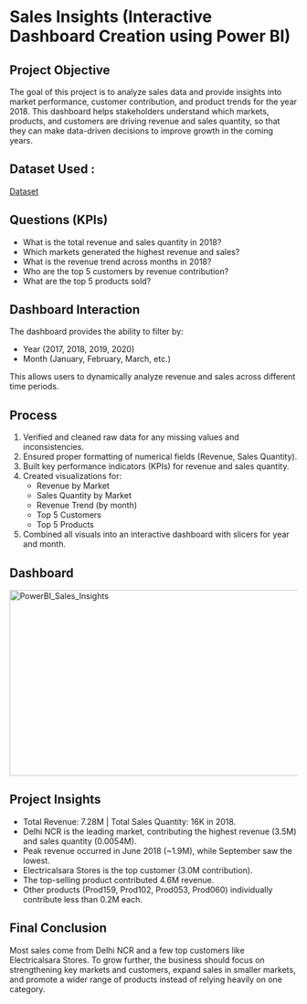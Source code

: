 # Sales Insights (Interactive Dashboard Creation using Power BI)
## Project Objective
The goal of this project is to analyze sales data and provide insights into market performance, customer contribution, and product trends for the year 2018.
This dashboard helps stakeholders understand which markets, products, and customers are driving revenue and sales quantity, so that they can make data-driven decisions to improve growth in the coming years.
## Dataset Used : 
  [Dataset](https://github.com/GOWRISANKAR16/PowerBI_Sales_Insights/blob/main/db_dump.sql)
## Questions (KPIs)
- What is the total revenue and sales quantity in 2018?
- Which markets generated the highest revenue and sales?
- What is the revenue trend across months in 2018?
- Who are the top 5 customers by revenue contribution?
- What are the top 5 products sold?

## Dashboard Interaction
The dashboard provides the ability to filter by:
- Year (2017, 2018, 2019, 2020)
- Month (January, February, March, etc.)

This allows users to dynamically analyze revenue and sales across different time periods.
## Process
1. Verified and cleaned raw data for any missing values and inconsistencies.  
2. Ensured proper formatting of numerical fields (Revenue, Sales Quantity).  
3. Built key performance indicators (KPIs) for revenue and sales quantity.  
4. Created visualizations for:  
   - Revenue by Market  
   - Sales Quantity by Market  
   - Revenue Trend (by month)  
   - Top 5 Customers  
   - Top 5 Products  
5. Combined all visuals into an interactive dashboard with slicers for year and month.
## Dashboard
<img width="610" height="325" alt="PowerBI_Sales_Insights" src="https://github.com/user-attachments/assets/66bdb930-6a68-4b2e-9966-c05e638b571a" />

## Project Insights
- Total Revenue: 7.28M | Total Sales Quantity: 16K in 2018.
- Delhi NCR is the leading market, contributing the highest revenue (3.5M) and sales quantity (0.0054M).
- Peak revenue occurred in June 2018 (~1.9M), while September saw the lowest.
- Electricalsara Stores is the top customer (3.0M contribution).
- The top-selling product contributed 4.6M revenue.
- Other products (Prod159, Prod102, Prod053, Prod060) individually contribute less than 0.2M each.
## Final Conclusion
Most sales come from Delhi NCR and a few top customers like Electricalsara Stores. To grow further, the business should focus on strengthening key markets and customers, expand sales in smaller markets, and promote a wider range of products instead of relying heavily on one category.










 


